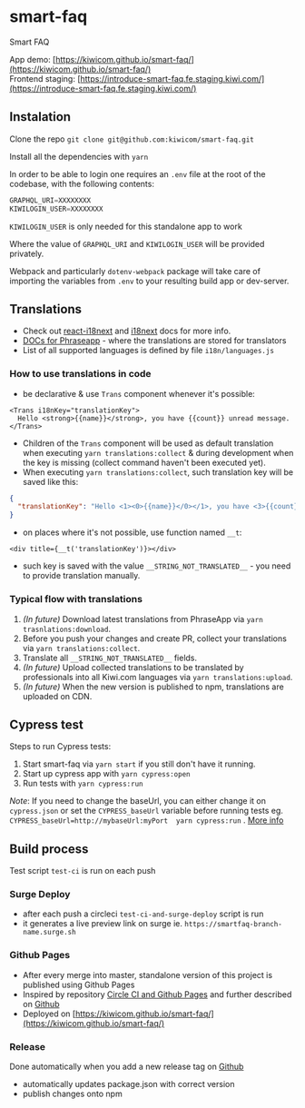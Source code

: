 # smart-faq
Smart FAQ



App demo: [https://kiwicom.github.io/smart-faq/](https://kiwicom.github.io/smart-faq/)  
Frontend staging: [https://introduce-smart-faq.fe.staging.kiwi.com/](https://introduce-smart-faq.fe.staging.kiwi.com/)

## Instalation

Clone the repo `git clone git@github.com:kiwicom/smart-faq.git`

Install all the dependencies with `yarn`


In order to be able to login one requires an `.env` file at the root of the codebase, with the following contents:
```javascript
GRAPHQL_URI=XXXXXXXX
KIWILOGIN_USER=XXXXXXXX
```
`KIWILOGIN_USER` is only needed for this standalone app to work

Where the value of `GRAPHQL_URI` and `KIWILOGIN_USER` will be provided privately.

Webpack and particularly `dotenv-webpack` package will take care of importing the variables from `.env` to your resulting build app or dev-server.


## Translations

- Check out [react-i18next](https://react.i18next.com/) and [i18next](https://www.i18next.com/) docs for more info.
- [DOCs for Phraseapp](https://phraseapp.com/docs/) - where the translations are stored for translators
- List of all supported languages is defined by file `i18n/languages.js`

### How to use translations in code

- be declarative & use `Trans` component whenever it's possible: 
```
<Trans i18nKey="translationKey">
  Hello <strong>{{name}}</strong>, you have {{count}} unread message.
</Trans>
```

- Children of the `Trans` component will be used as default translation when executing `yarn translations:collect` & during development when the key is missing (collect command haven't been executed yet).
- When executing `yarn translations:collect`, such translation key will be saved like this:

```json
{
  "translationKey": "Hello <1><0>{{name}}</0></1>, you have <3>{{count}}</3> unread message."
}

```

- on places where it's not possible, use function named `__t`:

```
<div title={__t('translationKey')}></div>
```

- such key is saved with the value `__STRING_NOT_TRANSLATED__` - you need to provide translation manually.

### Typical flow with translations

1. *(In future)* Download latest translations from PhraseApp via `yarn trasnlations:download`.
2. Before you push your changes and create PR, collect your translations via `yarn translations:collect`.
3. Translate all `__STRING_NOT_TRANSLATED__` fields.
4. *(In future)* Upload collected translations to be translated by professionals into all Kiwi.com languages via `yarn translations:upload`.
5. *(In future)* When the new version is published to npm, translations are uploaded on CDN.

## Cypress test

Steps to run Cypress tests:
1. Start smart-faq via `yarn start` if you still don't have it running.
2. Start up cypress app with `yarn cypress:open`
3. Run tests with `yarn cypress:run`

*Note*: If you need to change the baseUrl, you can either change it on `cypress.json` or 
set the `CYPRESS_baseUrl` variable before running tests eg. `CYPRESS_baseUrl=http://mybaseUrl:myPort  yarn cypress:run` . [More info](https://docs.cypress.io/guides/guides/environment-variables.html)

## Build process

Test script `test-ci` is run on each push

### Surge Deploy
- after each push a circleci `test-ci-and-surge-deploy` script is run
- it generates a live preview link on surge  ie. `https://smartfaq-branch-name.surge.sh`

### Github Pages
- After every merge into master, standalone version of this project is published using Github Pages 
- Inspired by repository [Circle CI and Github Pages](https://github.com/Villanuevand/deployment-circleci-gh-pages) and further described on [Github](https://github.com/DevProgress/onboarding/wiki/Using-Circle-CI-with-Github-Pages-for-Continuous-Delivery)
- Deployed on [https://kiwicom.github.io/smart-faq/](https://kiwicom.github.io/smart-faq/)

### Release

Done automatically when you add a new release tag on [Github](https://github.com/kiwicom/smart-faq/releases/new)

- automatically updates package.json with correct version
- publish changes onto npm


